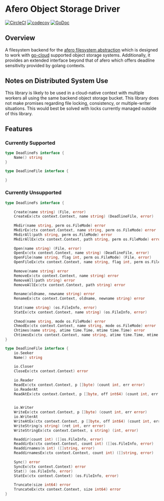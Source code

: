 # Afero Object Storage Driver

[![CircleCI](https://circleci.com/gh/MrWinstead/afero-objstor/tree/master.svg?style=svg)](https://circleci.com/gh/MrWinstead/afero-objstor/tree/master)
[![codecov](https://codecov.io/gh/MrWinstead/afero-objstor/branch/master/graph/badge.svg)](https://codecov.io/gh/MrWinstead/afero-objstor)
[![GoDoc](https://godoc.org/github.com/MrWinstead/afero-objstor?status.svg)](https://godoc.org/github.com/MrWinstead/afero-objstor)

## Overview

A filesystem backend for the
[afero filesystem abstraction](https://github.com/spf13/afero) which is designed
to work with [go-cloud](https://github.com/google/go-cloud) supported object
storage systems. Additionally, it provides an extended interface beyond that of
afero which offers deadline sensitivity provided by golang contexts.

## Notes on Distributed System Use

This library is likely to be used in a cloud-native context with multiple
workers all using the same backend object storage bucket. This library does not
make promises regarding file locking, consistency, or multiple-writer
situations. This would best be solved with locks currently managed outside of
this library.

## Features
### Currently Supported

```go
type DeadlineFs interface {
	Name() string
}

type DeadlineFile interface {
	
}
```

### Currently Unsupported
```go
type DeadlineFs interface {
	
	Create(name string) (File, error)
	CreateEx(ctx context.Context, name string) (DeadlineFile, error)
	
	Mkdir(name string, perm os.FileMode) error
	MkdirEx(ctx context.Context, name string, perm os.FileMode) error
	MkdirAll(path string, perm os.FileMode) error
	MkdirAllEx(ctx context.Context, path string, perm os.FileMode) error
	
	Open(name string) (File, error)
	OpenEx(ctx context.Context, name string) (DeadlineFile, error)
	OpenFile(name string, flag int, perm os.FileMode) (File, error)
	OpenFileEx(ctx context.Context, name string, flag int, perm os.FileMode) (DeadlineFile, error)
	
	Remove(name string) error
	RemoveEx(ctx context.Context, name string) error
	RemoveAll(path string) error
	RemoveAllEx(ctx context.Context, path string) error
	
	Rename(oldname, newname string) error
	RenameEx(ctx context.Context, oldname, newname string) error
	
	Stat(name string) (os.FileInfo, error)
	StatEx(ctx context.Context, name string) (os.FileInfo, error)
	
	Chmod(name string, mode os.FileMode) error
	ChmodEx(ctx context.Context, name string, mode os.FileMode) error
	Chtimes(name string, atime time.Time, mtime time.Time) error
	ChtimesEx(ctx context.Context, name string, atime time.Time, mtime time.Time) error
}

type DeadlineFile interface {
	io.Seeker
	Name() string
	
	io.Closer
	CloseEx(ctx context.Context) error
	
	io.Reader
	ReadEx(ctx context.Context, p []byte) (count int, err error)
	io.ReaderAt
	ReadAtEx(ctx context.Context, p []byte, off int64) (count int, err error)
	
	
	io.Writer
	WriteEx(ctx context.Context, p []byte) (count int, err error)
	io.WriterAt
	WriteAtEx(ctx context.Context, p []byte, off int64) (count int, err error)
	WriteString(s string) (ret int, err error)
	WriteStringEx(ctx context.Context, s string) (int, error)

	Readdir(count int) ([]os.FileInfo, error)
	ReaddirEx(ctx context.Context, count int) ([]os.FileInfo, error)
	Readdirnames(n int) ([]string, error)
	ReaddirnamesEx(ctx context.Context, count int) ([]string, error)
	
	Sync() error
	SyncEx(ctx context.Context) error
	Stat() (os.FileInfo, error)
	StatEx(ctx context.Context) (os.FileInfo, error)
	
	Truncate(size int64) error
	TruncateEx(ctx context.Context, size int64) error
}
```
